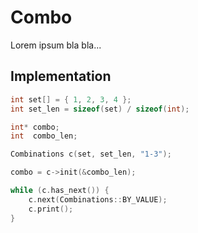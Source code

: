 # Combo

Lorem ipsum bla bla...

## Implementation

```C
int set[] = { 1, 2, 3, 4 };
int set_len = sizeof(set) / sizeof(int);

int* combo;
int  combo_len;

Combinations c(set, set_len, "1-3");

combo = c->init(&combo_len);

while (c.has_next()) {
    c.next(Combinations::BY_VALUE);
    c.print();
}
```
